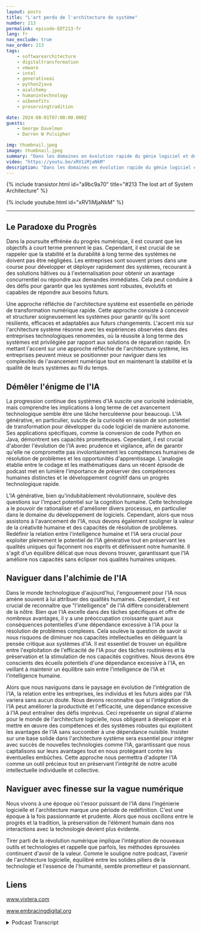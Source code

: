 ```yaml
---
layout: posts
title: "L'art perdu de l'architecture de système"
number: 213
permalink: episode-EDT213-fr
lang: fr
nav_exclude: true
nav_order: 213
tags:
    - softwarearchitecture
    - digitaltransformation
    - vmware
    - intel
    - generativeai
    - python2java
    - aialchemy
    - humanintechnology
    - aibenefits
    - preservingtradition

date: 2024-08-01T07:00:00.000Z
guests:
    - George Davelman
    - Darren W Pulsipher

img: thumbnail.jpeg
image: thumbnail.jpeg
summary: "Dans les domaines en évolution rapide du génie logiciel et de l'architecture, il est crucial de combiner vision, créativité et jugement expérimenté pour assurer une avancée durable. Dans notre dernier épisode de 'Embracing Digital Transformation', Darren interviewe George Davelman, CTO de Vixtera, qui a fourni des perspectives inestimables, nous encourageant à aborder les défis de l'évolution technologique avec un état d'esprit pratique."
video: "https://youtu.be/xRV1iMjaNkM"
description: "Dans les domaines en évolution rapide du génie logiciel et de l'architecture, il est crucial de combiner vision, créativité et jugement expérimenté pour assurer une avancée durable. Dans notre dernier épisode de 'Embracing Digital Transformation', Darren interviewe George Davelman, CTO de Vixtera, qui a fourni des perspectives inestimables, nous encourageant à aborder les défis de l'évolution technologique avec un état d'esprit pratique."
---
```


<div>
{% include transistor.html id="a9bc9a70" title="#213 The lost art of System Architecture" %}

{% include youtube.html id="xRV1iMjaNkM" %}
</div>

---

## Le Paradoxe du Progrès

Dans la poursuite effrénée du progrès numérique, il est courant que les objectifs à court terme prennent le pas. Cependant, il est crucial de se rappeler que la stabilité et la durabilité à long terme des systèmes ne doivent pas être négligées. Les entreprises sont souvent prises dans une course pour développer et déployer rapidement des systèmes, recourant à des solutions hâtives ou à l'externalisation pour obtenir un avantage concurrentiel ou répondre aux demandes immédiates. Cela peut conduire à des défis pour garantir que les systèmes sont robustes, évolutifs et capables de répondre aux besoins futurs.

Une approche réfléchie de l'architecture système est essentielle en période de transformation numérique rapide. Cette approche consiste à concevoir et structurer soigneusement les systèmes pour garantir qu'ils sont résilients, efficaces et adaptables aux futurs changements. L'accent mis sur l'architecture système résonne avec les expériences observées dans des entreprises technologiques renommées, où la réussite à long terme des systèmes est privilégiée par rapport aux solutions de réparation rapide. En mettant l'accent sur une approche réfléchie de l'architecture système, les entreprises peuvent mieux se positionner pour naviguer dans les complexités de l'avancement numérique tout en maintenant la stabilité et la qualité de leurs systèmes au fil du temps.

## Démêler l'énigme de l'IA

La progression continue des systèmes d'IA suscite une curiosité indéniable, mais comprendre les implications à long terme de cet avancement technologique semble être une tâche herculéenne pour beaucoup. L'IA générative, en particulier, suscite de la curiosité en raison de son potentiel de transformation pour développer du code logiciel de manière autonome. Ses applications spécifiques, comme la conversion de code Python en Java, démontrent ses capacités prometteuses. Cependant, il est crucial d'aborder l'évolution de l'IA avec prudence et vigilance, afin de garantir qu'elle ne compromette pas involontairement les compétences humaines de résolution de problèmes et les opportunités d'apprentissage. L'analogie établie entre le codage et les mathématiques dans un récent épisode de podcast met en lumière l'importance de préserver des compétences humaines distinctes et le développement cognitif dans un progrès technologique rapide.

L'IA générative, bien qu'indubitablement révolutionnaire, soulève des questions sur l'impact potentiel sur la cognition humaine. Cette technologie a le pouvoir de rationaliser et d'améliorer divers processus, en particulier dans le domaine du développement de logiciels. Cependant, alors que nous assistons à l'avancement de l'IA, nous devons également souligner la valeur de la créativité humaine et des capacités de résolution de problèmes. Redéfinir la relation entre l'intelligence humaine et l'IA sera crucial pour exploiter pleinement le potentiel de l'IA générative tout en préservant les qualités uniques qui façonnent nos esprits et définissent notre humanité. Il s'agit d'un équilibre délicat que nous devons trouver, garantissant que l'IA améliore nos capacités sans éclipser nos qualités humaines uniques.

## Naviguer dans l'alchimie de l'IA

Dans le monde technologique d'aujourd'hui, l'engouement pour l'IA nous amène souvent à lui attribuer des qualités humaines. Cependant, il est crucial de reconnaître que "l'intelligence" de l'IA diffère considérablement de la nôtre. Bien que l'IA excelle dans des tâches spécifiques et offre de nombreux avantages, il y a une préoccupation croissante quant aux conséquences potentielles d'une dépendance excessive à l'IA pour la résolution de problèmes complexes. Cela soulève la question de savoir si nous risquons de diminuer nos capacités intellectuelles en déléguant la pensée critique aux systèmes d'IA. Il est essentiel de trouver un équilibre entre l'exploitation de l'efficacité de l'IA pour des tâches routinières et la préservation et la stimulation de nos capacités cognitives. Nous devons être conscients des écueils potentiels d'une dépendance excessive à l'IA, en veillant à maintenir un équilibre sain entre l'intelligence de l'IA et l'intelligence humaine.

Alors que nous naviguons dans le paysage en évolution de l'intégration de l'IA, la relation entre les entreprises, les individus et les futurs aidés par l'IA variera sans aucun doute. Nous devons reconnaître que si l'intégration de l'IA peut améliorer la productivité et l'efficacité, une dépendance excessive à l'IA peut entraîner des défis imprévus. Ceci représente un signal d'alarme pour le monde de l'architecture logicielle, nous obligeant à développer et à mettre en œuvre des compétences et des systèmes robustes qui exploitent les avantages de l'IA sans succomber à une dépendance nuisible. Insister sur une base solide dans l'architecture système sera essentiel pour intégrer avec succès de nouvelles technologies comme l'IA, garantissant que nous capitalisons sur leurs avantages tout en nous protégeant contre les éventuelles embûches. Cette approche nous permettra d'adopter l'IA comme un outil précieux tout en préservant l'intégrité de notre acuité intellectuelle individuelle et collective.

## Naviguer avec finesse sur la vague numérique

Nous vivons à une époque où l'essor puissant de l'IA dans l'ingénierie logicielle et l'architecture marque une période de redéfinition. C'est une époque à la fois passionnante et prudente. Alors que nous oscillons entre le progrès et la tradition, la préservation de l'élément humain dans nos interactions avec la technologie devient plus évidente.

Tirer parti de la révolution numérique implique l'intégration de nouveaux outils et technologies et rappelle que parfois, les méthodes éprouvées continuent d'avoir de la valeur. Comme le souligne notre podcast, l'avenir de l'architecture logicielle, équilibré entre les solides piliers de la technologie et l'essence de l'humanité, semble prometteur et passionnant.

## Liens

www.vixtera.com

www.embracingdigital.org



<details>
<summary> Podcast Transcript </summary>

<p></p>

</details>
